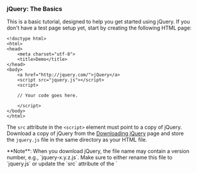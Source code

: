 <script>{
	"title": "How jQuery Works",
	"level": "beginner"
}</script>

### jQuery: The Basics

This is a basic tutorial, designed to help you get started using jQuery. If you don't have a test page setup yet, start by creating the following HTML page:

```
<!doctype html>
<html>
<head>
	<meta charset="utf-8">
	<title>Demo</title>
</head>
<body>
	<a href="http://jquery.com/">jQuery</a>
	<script src="jquery.js"></script>
	<script>

	// Your code goes here.

	</script>
</body>
</html>
```

The `src` attribute in the `<script>` element must point to a copy of jQuery. Download a copy of jQuery from the [Downloading jQuery](http://jquery.com/download/) page and store the `jquery.js` file in the same directory as your HTML file.

<div class="warning">**Note**: When you download jQuery, the file name may contain a version number, e.g., `jquery-x.y.z.js`. Make sure to either rename this file to `jquery.js` or update the `src` attribute of the `<script>` element to match the file name.</div>

### Launching Code on Document Ready

To ensure that their code runs after the browser finishes loading the document, many JavaScript programmers wrap their code in an `onload` function:

```
window.onload = function() {

	alert( "welcome" );

};
```

Unfortunately, the code doesn't run until all images are finished downloading, including banner ads. To run code as soon as the document is ready to be manipulated, jQuery has a statement known as the [ready event](http://api.jquery.com/ready/):

```

$( document ).ready(function() {

	// Your code here.

});
```

For example, inside the `ready` event, you can add a click handler to the link:

```
$( document ).ready(function() {

	$( "a" ).click(function( event ) {

		alert( "Thanks for visiting!" );

	});

});
```

Copy the above jQuery code into your HTML file where it says `// Your code goes here`. Then, save your HTML file and reload the test page in your browser. Clicking the link should now first display an alert pop-up, then continue with the default behavior of navigating to http://jquery.com.

For `click` and most other [events](http://api.jquery.com/category/events/), you can prevent the default behavior by calling `event.preventDefault()` in the event handler:

```
$( document ).ready(function() {

	$( "a" ).click(function( event ) {

		alert( "As you can see, the link no longer took you to jquery.com" );

		event.preventDefault();

	});

});
```

Try replacing your first snippet of jQuery code, which you previously copied in to your HTML file, with the one above. Save the HTML file again and reload to try it out.

### Complete Example

The following example illustrates the click handling code discussed above, embedded directly in the HTML `<body>`. Note that in practice, it is usually better to place your code in a separate JS file and load it on the page with a `<script>` element's `src` attribute.

```
<!doctype html>
<html>
<head>
	<meta charset="utf-8">
	<title>Demo</title>
</head>
<body>
	<a href="http://jquery.com/">jQuery</a>
	<script src="jquery.js"></script>
	<script>

	$( document ).ready(function() {
		$( "a" ).click(function( event ) {
			alert( "The link will no longer take you to jquery.com" );
			event.preventDefault();
		});
	});

	</script>
</body>
</html>
```

### Adding and Removing an HTML Class

<div class="warning">**Important:** You must place the remaining jQuery examples inside the `ready` event so that your code executes when the document is ready to be worked on.</div>

Another common task is adding or removing a class.

First, add some style information into the `<head>` of the document, like this:

```
<style>
a.test {
	font-weight: bold;
}
</style>
```

Next, add the [.addClass()](http://api.jquery.com/addClass/) call to the script:

```
$( "a" ).addClass( "test" );
```

All `<a>` elements are now bold.

To remove an existing class, use [.removeClass()](http://api.jquery.com/removeClass/):

```
$( "a" ).removeClass( "test" );
```

### Special Effects

jQuery also provides some handy [effects](http://api.jquery.com/category/effects/) to help you make your web sites stand out. For example, if you create a click handler of:

```
$( "a" ).click(function( event ) {

	event.preventDefault();

	$( this ).hide( "slow" );

});
```

Then the link slowly disappears when clicked.

## Callbacks and Functions

Unlike many other programming languages, JavaScript enables you to freely pass functions around to be executed at a later time. A *callback* is a function that is passed as an argument to another function and is executed after its parent function has completed. Callbacks are special because they patiently wait to execute until their parent finishes. Meanwhile, the browser can be executing other functions or doing all sorts of other work.

To use callbacks, it is important to know how to pass them into their parent function.

### Callback *without* Arguments

If a callback has no arguments, you can pass it in like this:

```
$.get( "myhtmlpage.html", myCallBack );
```

When [$.get()](http://api.jquery.com/jQuery.get/) finishes getting the page `myhtmlpage.html`, it executes the `myCallBack()` function.

* **Note:** The second parameter here is simply the function name (but *not* as a string, and without parentheses).

### Callback *with* Arguments

Executing callbacks with arguments can be tricky.

#### Wrong

This code example will ***not*** work:

```
$.get( "myhtmlpage.html", myCallBack( param1, param2 ) );
```

The reason this fails is that the code executes `myCallBack( param1, param2 )` immediately and then passes `myCallBack()`'s *return value* as the second parameter to `$.get()`. We actually want to pass the function `myCallBack()`, not `myCallBack( param1, param2 )`'s return value (which might or might not be a function). So, how to pass in `myCallBack()` *and* include its arguments?

#### Right

To defer executing `myCallBack()` with its parameters, you can use an anonymous function as a wrapper. Note the use of `function() {`. The anonymous function does exactly one thing: calls `myCallBack()`, with the values of `param1` and `param2`.

```
$.get( "myhtmlpage.html", function() {

	myCallBack( param1, param2 );

});
```

When `$.get()` finishes getting the page `myhtmlpage.html`, it executes the anonymous function, which executes `myCallBack( param1, param2 )`.
